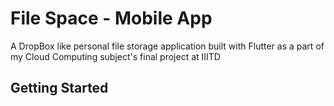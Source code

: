# File Space - Mobile App

A DropBox like personal file storage application built with Flutter as a part of my Cloud Computing subject's final project at IIITD

## Getting Started

